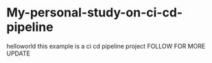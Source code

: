 # My-personal-study-on-ci-cd-pipeline

helloworld this example is a ci cd pipeline project
FOLLOW FOR MORE UPDATE
